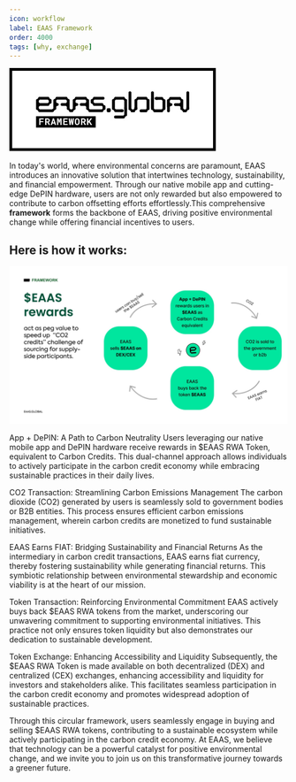 ```yaml
---
icon: workflow
label: EAAS Framework
order: 4000
tags: [why, exchange]
---
```


![](src/headers/eaas-framework.jpg)

In today's world, where environmental concerns are paramount, EAAS introduces an innovative solution that intertwines technology, sustainability, and financial empowerment. Through our native mobile app and cutting-edge DePIN hardware, users are not only rewarded but also empowered to contribute to carbon offsetting efforts effortlessly.This comprehensive **framework** forms the backbone of EAAS, driving positive environmental change while offering financial incentives to users.

## Here is how it works:

![](src/headers/framework2.jpg)

<!--
Introducing our innovative platform, App + DePIN, where sustainability meets technological advancement in a narrative of profound significance. Our mission is clear: to offer individuals a tangible pathway towards carbon neutrality, guided by the seamless integration of our native mobile app and DePIN hardware.

Within our ecosystem, users are empowered to unlock rewards in the form of $EAAS RWA Tokens, representing valuable Carbon Credits. This isn't merely a utility; it's a transformative tool that empowers individuals to make impactful contributions to environmental sustainability.

Yet, beyond the surface lies a meticulously structured system. As users engage with our platform, their carbon emissions seamlessly enter a streamlined process, where they are efficiently sold to government bodies or B2B entities. This process isn't just about managing emissions; it's about funding essential sustainable initiatives that propel us towards a more environmentally responsible future.

At the core of our operations is the symbiotic relationship between sustainability and financial viability. As the intermediary, EAAS earns fiat currency through carbon credit transactions, embodying our commitment to environmental stewardship while generating tangible financial returns.

Moreover, our dedication extends to actively buying back $EAAS RWA tokens, ensuring liquidity and reinforcing our unwavering commitment to sustainable development.

As our narrative unfolds, the $EAAS RWA Token finds its place in both decentralized and centralized exchanges, amplifying accessibility and liquidity for investors and stakeholders. This is more than a token exchange; it's the democratization of sustainability, inviting all to participate in the global movement towards a greener, more sustainable future.

In this narrative, users become protagonists in a story of collective action and meaningful change. With App + DePIN, we invite you to join us on this profound journey, where technology and sustainability converge to shape a better world for generations to come.


-->
 
App + DePIN: A Path to Carbon Neutrality
Users leveraging our native mobile app and DePIN hardware receive rewards in $EAAS RWA Token, equivalent to Carbon Credits. This dual-channel approach allows individuals to actively participate in the carbon credit economy while embracing sustainable practices in their daily lives.

CO2 Transaction: Streamlining Carbon Emissions Management
The carbon dioxide (CO2) generated by users is seamlessly sold to government bodies or B2B entities. This process ensures efficient carbon emissions management, wherein carbon credits are monetized to fund sustainable initiatives.

EAAS Earns FIAT: Bridging Sustainability and Financial Returns
As the intermediary in carbon credit transactions, EAAS earns fiat currency, thereby fostering sustainability while generating financial returns. This symbiotic relationship between environmental stewardship and economic viability is at the heart of our mission.

Token Transaction: Reinforcing Environmental Commitment
EAAS actively buys back $EAAS RWA tokens from the market, underscoring our unwavering commitment to supporting environmental initiatives. This practice not only ensures token liquidity but also demonstrates our dedication to sustainable development.

Token Exchange: Enhancing Accessibility and Liquidity
Subsequently, the $EAAS RWA Token is made available on both decentralized (DEX) and centralized (CEX) exchanges, enhancing accessibility and liquidity for investors and stakeholders alike. This facilitates seamless participation in the carbon credit economy and promotes widespread adoption of sustainable practices.

Through this circular framework, users seamlessly engage in buying and selling $EAAS RWA tokens, contributing to a sustainable ecosystem while actively participating in the carbon credit economy. At EAAS, we believe that technology can be a powerful catalyst for positive environmental change, and we invite you to join us on this transformative journey towards a greener future.

